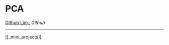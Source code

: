 # PCA

[Github Link](https://github.com/udacity/ud120-projects/tree/master/pca), _Github_

---

[[_mini_projects]]
